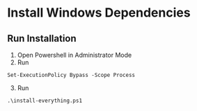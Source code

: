 # Install Windows Dependencies

## Run Installation

1) Open Powershell in Administrator Mode
2) Run
```
Set-ExecutionPolicy Bypass -Scope Process
```
3) Run
```
.\install-everything.ps1
```
